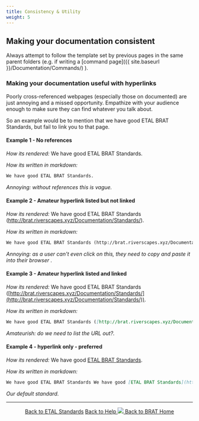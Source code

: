 ```yaml
---
title: Consistency & Utility
weight: 5
---
```


## Making your documentation consistent

Always attempt to follow the template set by previous pages in the same parent folders (e.g. if writing a [command page]({{ site.baseurl }}/Documentation/Commands/) ).

### Making your documentation useful with hyperlinks

Poorly cross-referenced webpages (especially those on documented) are just annoying and a missed opportunity. Empathize with your audience enough to make sure they can find whatever you talk about. 

So an example  would be to mention that we have good ETAL BRAT Standards, but fail to link you to that page.

#### Example 1 - No references
_How its rendered:_
We have good ETAL BRAT Standards.

_How its written in markdown:_
``` markdown
We have good ETAL BRAT Standards.
```

_Annoying: without references this is vague._

#### Example 2 - Amateur hyperlink listed but not linked
_How its rendered:_  We have good ETAL BRAT Standards (http://brat.riverscapes.xyz/Documentation/Standards/).

_How its written in markdown:_ 
``` markdown
We have good ETAL BRAT Standards (http://brat.riverscapes.xyz/Documentation/Standards/).
```

_Annoying: as a user can't even click on this, they need to copy and paste it into their browser ._

#### Example 3 - Amateur hyperlink listed and linked
_How its rendered:_ We have good ETAL BRAT Standards ([http://brat.riverscapes.xyz/Documentation/Standards/](http://brat.riverscapes.xyz/Documentation/Standards/)).

_How its written in markdown:_
``` markdown
We have good ETAL BRAT Standards ([http://brat.riverscapes.xyz/Documentation/Standards/](http://brat.riverscapes.xyz/Documentation/Standards/)).
```

_Amateurish: do we need to list the URL out?._

#### Example 4 -  hyperlink only - preferred
_How its rendered:_
We have good [ETAL BRAT Standards](http://brat.riverscapes.xyz/Documentation/Standards/).

_How its written in markdown:_
``` markdown
We have good ETAL BRAT Standards We have good [ETAL BRAT Standards](http://brat.riverscapes.xyz/Documentation/Standards/).
```

_Our default standard._


------
<div align="center">
	<a class="hollow button" href="{{ site.baseurl }}/Documentation/Standards"><i class = "fa fa-check-square-o"></i> Back to ETAL Standards</a>
	<a class="hollow button" href="{{ site.baseurl }}/Documentation"><i class="fa fa-info-circle"></i> Back to Help </a>
	<a class="hollow button" href="{{ site.baseurl }}/"><img src="{{ site.baseurl }}/assets/images/favicons/favicon-16x16.png">  Back to BRAT Home </a>  
</div>
